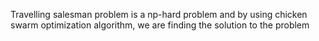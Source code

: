 Travelling salesman problem is a np-hard problem and by using chicken swarm optimization algorithm, we are finding the solution to the problem
